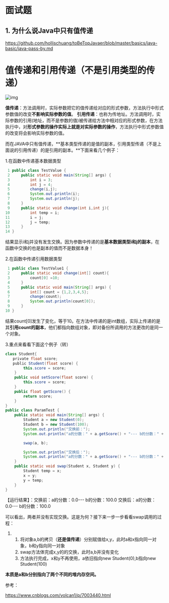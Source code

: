 # 面试题

## 1. 为什么说Java中只有值传递

https://github.com/hollischuang/toBeTopJavaer/blob/master/basics/java-basic/java-pass-by.md

# 值传递和引用传递（不是引用类型的传递）

![img](https://images2015.cnblogs.com/blog/701142/201706/701142-20170613200934978-745949138.png)

**值传递**：方法调用时，实际参数把它的值传递给对应的形式参数，方法执行中形式参数值的改变**不影响实际参数的值**。
**引用传递**：也称为传地址。方法调用时，实际参数的引用(地址，而不是参数的值)被传递给方法中相对应的形式参数，在方法执行中，对**形式参数的操作实际上就是对实际参数的操作**，方法执行中形式参数值的改变将会影响实际参数的值。

而在JAVA中只有值传递，**基本类型传递的是值的副本，引用类型传递（不是上面说的引用传递）的是引用的副本。**下面来看几个例子：

1.在函数中传递基本数据类型

```java
 1 public class TestValue {
 2     public static void main(String[] args) {
 3         int i = 3;
 4         int j = 4;
 5         change(i,j);
 6         System.out.println(i);
 7         System.out.println(j);
 8     }    
 9     public static void change(int i,int j){
10         int temp = i;
11         i = j;
12         j = temp;
13     }
14 }
```

结果显示i和j并没有发生交换。因为参数中传递的是**基本数据类型i和j的副本**，在函数中交换的也是副本的值而不是数据本身！

2.在函数中传递引用数据类型

```java
 1 public class TestValue1 {
 2     public static void change(int[] count){
 3         count[0] =10;
 4     }
 5     public static void main(String[] args) {
 6         int[] count = {1,2,3,4,5};
 7         change(count);
 8         System.out.println(count[0]);
 9     }
10 }
```

结果count[0]发生了变化，等于10。在方法中传递的是int数组，实际上传递的是其**引用count的副本**，他们都指向数组对象，即对备份所调用的方法更改的是同一个对象。

3.重点来看看下面这个例子（转）

```java
class Student{
　　private float score;
　　public Student(float score) {
        this.score = score;
    }
    public void setScore(float score) {
        this.score = score;
    }
    public float getScore() {
        return score;
    }
}
public class ParamTest {
    public static void main(String[] args) {
        Student a = new Student(0);
        Student b = new Student(100);
        System.out.println("交换前：");
        System.out.println("a的分数：" + a.getScore() + "--- b的分数：" + b.getScore());

        swap(a, b);

        System.out.println("交换后：");
        System.out.println("a的分数：" + a.getScore() + "--- b的分数：" + b.getScore());
    }
    public static void swap(Student x, Student y) {
        Student temp = x;
        x = y;
        y = temp;
    }
}
```

【运行结果】：交换前：a的分数：0.0--- b的分数：100.0
                    交换后：a的分数：0.0--- b的分数：100.0

可以看出，两者并没有实现交换。这是为何？接下来一步一步看看swap调用的过程：

1. 1. 将对象a,b的拷贝（**还是值传递**）分别赋值给x,y，此时a和x指向同一对象，b和y指向同一对象
   2. swap方法体完成x,y的的交换，此时a,b并没有变化
   3. 方法执行完成，x和y不再使用，a依旧指向new Student(0),b指向new Student(100)

**本质是a和b分别指向了两个不同的堆内存空间。**

参考：

https://www.cnblogs.com/volcan1/p/7003440.html